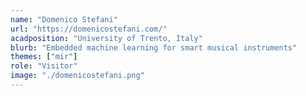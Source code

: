 ```yaml
---
name: "Domenico Stefani"
url: "https://domenicostefani.com/"
acadposition: "University of Trento, Italy"
blurb: "Embedded machine learning for smart musical instruments"
themes: ["mir"]
role: "Visitor"
image: "./domenicostefani.png"
---
```

